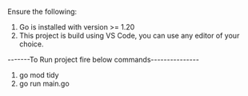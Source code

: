 Ensure the following:
1. Go is installed with version >= 1.20
2. This project is build using VS Code, you can use any editor of your choice.

-------To Run project fire below commands---------------

1. go mod tidy
2. go run main.go

